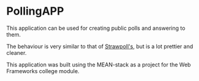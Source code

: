 # PollingAPP
This application can be used for creating public polls and answering to them.

The behaviour is very similar to that of [Strawpoll's](http://strawpoll.me), but is a lot prettier and cleaner.

This application was built using the MEAN-stack as a project for the Web Frameworks college module.

